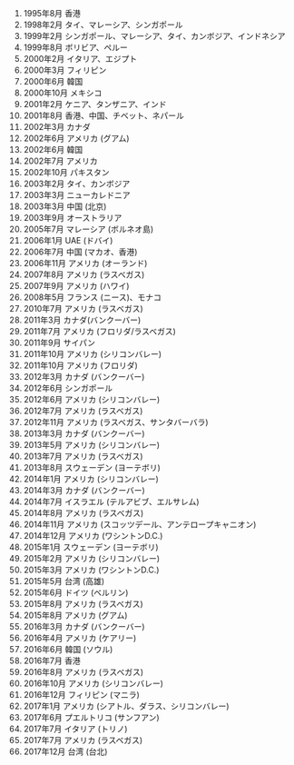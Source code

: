 1. 1995年8月 香港
2. 1998年2月 タイ、マレーシア、シンガポール
3. 1999年2月 シンガポール、マレーシア、タイ、カンボジア、インドネシア
4. 1999年8月 ボリビア、ペルー
5. 2000年2月 イタリア、エジプト
6. 2000年3月 フィリピン
7. 2000年6月 韓国
8. 2000年10月 メキシコ
9. 2001年2月 ケニア、タンザニア、インド
10. 2001年8月 香港、中国、チベット、ネパール
11. 2002年3月 カナダ
12. 2002年6月 アメリカ (グアム)
13. 2002年6月 韓国
14. 2002年7月 アメリカ
15. 2002年10月 パキスタン
16. 2003年2月 タイ、カンボジア
17. 2003年3月 ニューカレドニア
18. 2003年3月 中国 (北京)
19. 2003年9月 オーストラリア
20. 2005年7月 マレーシア (ボルネオ島)
21. 2006年1月 UAE (ドバイ)
22. 2006年7月 中国 (マカオ、香港)
23. 2006年11月 アメリカ (オーランド)
24. 2007年8月 アメリカ (ラスベガス)
25. 2007年9月 アメリカ (ハワイ)
26. 2008年5月 フランス (ニース)、モナコ
27. 2010年7月 アメリカ (ラスベガス)
28. 2011年3月 カナダ(バンクーバー)
29. 2011年7月 アメリカ (フロリダ/ラスベガス)
30. 2011年9月 サイパン
31. 2011年10月 アメリカ (シリコンバレー)
32. 2011年10月 アメリカ (フロリダ)
33. 2012年3月 カナダ (バンクーバー)
34. 2012年6月 シンガポール
35. 2012年6月 アメリカ (シリコンバレー)
36. 2012年7月 アメリカ (ラスベガス)
37. 2012年11月 アメリカ (ラスベガス、サンタバーバラ)
38. 2013年3月 カナダ (バンクーバー)
39. 2013年5月 アメリカ (シリコンバレー)
40. 2013年7月 アメリカ (ラスベガス)
41. 2013年8月 スウェーデン (ヨーテボリ)
42. 2014年1月 アメリカ (シリコンバレー)
43. 2014年3月 カナダ (バンクーバー)
44. 2014年7月 イスラエル (テルアビブ、エルサレム)
45. 2014年8月 アメリカ (ラスベガス)
46. 2014年11月 アメリカ (スコッツデール、アンテロープキャニオン)
47. 2014年12月 アメリカ (ワシントンD.C.)
48. 2015年1月 スウェーデン (ヨーテボリ)
49. 2015年2月 アメリカ (シリコンバレー)
50. 2015年3月 アメリカ (ワシントンD.C.)
51. 2015年5月 台湾 (高雄)
52. 2015年6月 ドイツ (ベルリン)
53. 2015年8月 アメリカ (ラスベガス)
54. 2015年8月 アメリカ (グアム)
55. 2016年3月 カナダ (バンクーバー)
56. 2016年4月 アメリカ (ケアリー)
57. 2016年6月 韓国 (ソウル)
58. 2016年7月 香港
59. 2016年8月 アメリカ (ラスベガス)
60. 2016年10月 アメリカ (シリコンバレー)
61. 2016年12月 フィリピン (マニラ)
62. 2017年1月 アメリカ (シアトル、ダラス、シリコンバレー)
63. 2017年6月 プエルトリコ (サンフアン)
64. 2017年7月 イタリア (トリノ)
65. 2017年7月 アメリカ (ラスベガス)
66. 2017年12月 台湾 (台北)
